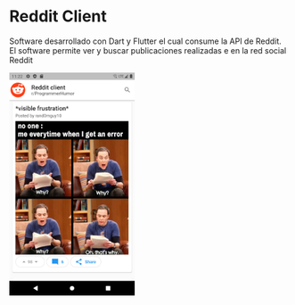 # Reddit Client
Software desarrollado con Dart y Flutter el cual consume la API de Reddit.
El software permite ver y buscar publicaciones realizadas e en la red social Reddit

<img src="screenshots/reddit-client.png" height="400" />
